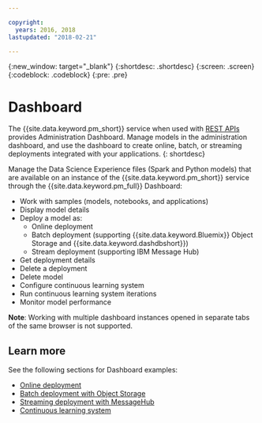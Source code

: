 ```yaml
---

copyright:
  years: 2016, 2018
lastupdated: "2018-02-21"

---
```


{:new_window: target="_blank"}
{:shortdesc: .shortdesc}
{:screen: .screen}
{:codeblock: .codeblock}
{:pre: .pre}

# Dashboard

The {{site.data.keyword.pm_short}} service when used with [REST APIs](https://watson-ml-api.mybluemix.net/) provides Administration Dashboard.
Manage models in the administration dashboard, and use the dashboard to create online, batch, or streaming deployments integrated with your applications.
{: shortdesc}

Manage the Data Science Experience files (Spark and Python models)
that are available on an instance of the {{site.data.keyword.pm_short}} service
through the {{site.data.keyword.pm_full}} Dashboard:

*  Work with samples (models, notebooks, and applications)
*  Display model details
*  Deploy a model as:
   *  Online deployment
   *  Batch deployment (supporting {{site.data.keyword.Bluemix}} Object Storage and {{site.data.keyword.dashdbshort}})
   *  Stream deployment (supporting IBM Message Hub)
*  Get deployment details
*  Delete a deployment
*  Delete model
*  Configure continuous learning system
*  Run continuous learning system iterations
*  Monitor model performance

**Note**: Working with multiple dashboard instances opened in separate tabs of the same browser is not supported.

## Learn more

See the following sections for Dashboard examples:

*  [Online deployment](pm_service_ui_spark_online.html)
*  [Batch deployment with Object Storage](pm_service_ui_spark_batch.html)
*  [Streaming deployment with MessageHub](pm_service_ui_spark_streaming.html)
*  [Continuous learning system](pm_service_ui_spark_learning_system.html)
